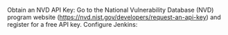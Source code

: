 Obtain an NVD API Key: Go to the National Vulnerability Database (NVD) program website (https://nvd.nist.gov/developers/request-an-api-key) and register for a free API key.
Configure Jenkins: